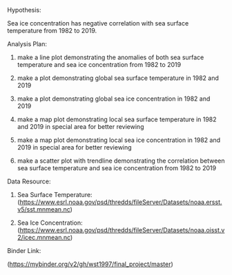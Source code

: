 Hypothesis:

Sea ice concentration has negative correlation with sea surface temperature from 1982 to 2019.

Analysis Plan:

1. make a line plot demonstrating the anomalies of both sea surface temperature and sea ice concentration from 1982 to 2019

2. make a plot demonstrating global sea surface temperature in 1982 and 2019

3. make a plot demonstrating global sea ice concentration in 1982 and 2019

4. make a map plot demonstrating local sea surface temperature in 1982 and 2019 in special area for better reviewing

5. make a map plot demonstrating local sea ice concentration in 1982 and 2019 in special area for better reviewing

6. make a scatter plot with trendline demonstrating the correlation between sea surface temperature and sea ice concentration from 1982 to 2019


Data Resource:

1. Sea Surface Temperature: (https://www.esrl.noaa.gov/psd/thredds/fileServer/Datasets/noaa.ersst.v5/sst.mnmean.nc)

2. Sea Ice Concentration: (https://www.esrl.noaa.gov/psd/thredds/fileServer/Datasets/noaa.oisst.v2/icec.mnmean.nc)

Binder Link:

(https://mybinder.org/v2/gh/wst1997/final_project/master)